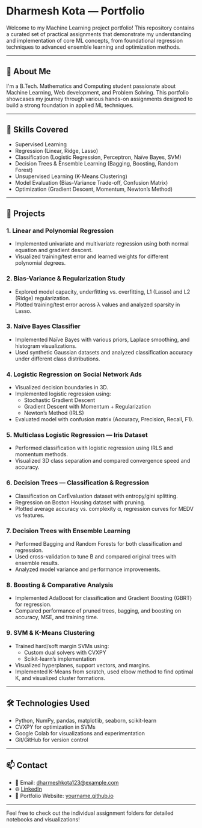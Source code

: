 # Dharmesh Kota — Portfolio

Welcome to my Machine Learning project portfolio! This repository contains a curated set of practical assignments that demonstrate my understanding and implementation of core ML concepts, from foundational regression techniques to advanced ensemble learning and optimization methods.

---

## 🚀 About Me

I'm a B.Tech. Mathematics and Computing student passionate about Machine Learning, Web development, and Problem Solving. This portfolio showcases my journey through various hands-on assignments designed to build a strong foundation in applied ML techniques.

---

## 🧠 Skills Covered

- Supervised Learning
- Regression (Linear, Ridge, Lasso)
- Classification (Logistic Regression, Perceptron, Naïve Bayes, SVM)
- Decision Trees & Ensemble Learning (Bagging, Boosting, Random Forest)
- Unsupervised Learning (K-Means Clustering)
- Model Evaluation (Bias-Variance Trade-off, Confusion Matrix)
- Optimization (Gradient Descent, Momentum, Newton’s Method)

---

## 📁 Projects

### 1. **Linear and Polynomial Regression**
- Implemented univariate and multivariate regression using both normal equation and gradient descent.
- Visualized training/test error and learned weights for different polynomial degrees.

### 2. **Bias-Variance & Regularization Study**
- Explored model capacity, underfitting vs. overfitting, L1 (Lasso) and L2 (Ridge) regularization.
- Plotted training/test error across λ values and analyzed sparsity in Lasso.

### 3. **Naïve Bayes Classifier**
- Implemented Naïve Bayes with various priors, Laplace smoothing, and histogram visualizations.
- Used synthetic Gaussian datasets and analyzed classification accuracy under different class distributions.

### 4. **Logistic Regression on Social Network Ads**
- Visualized decision boundaries in 3D.
- Implemented logistic regression using:
  - Stochastic Gradient Descent
  - Gradient Descent with Momentum + Regularization
  - Newton’s Method (IRLS)
- Evaluated model with confusion matrix (Accuracy, Precision, Recall, F1).

### 5. **Multiclass Logistic Regression — Iris Dataset**
- Performed classification with logistic regression using IRLS and momentum methods.
- Visualized 3D class separation and compared convergence speed and accuracy.

### 6. **Decision Trees — Classification & Regression**
- Classification on CarEvaluation dataset with entropy/gini splitting.
- Regression on Boston Housing dataset with pruning.
- Plotted average accuracy vs. complexity α, regression curves for MEDV vs features.

### 7. **Decision Trees with Ensemble Learning**
- Performed Bagging and Random Forests for both classification and regression.
- Used cross-validation to tune B and compared original trees with ensemble results.
- Analyzed model variance and performance improvements.

### 8. **Boosting & Comparative Analysis**
- Implemented AdaBoost for classification and Gradient Boosting (GBRT) for regression.
- Compared performance of pruned trees, bagging, and boosting on accuracy, MSE, and training time.

### 9. **SVM & K-Means Clustering**
- Trained hard/soft margin SVMs using:
  - Custom dual solvers with CVXPY
  - Scikit-learn’s implementation
- Visualized hyperplanes, support vectors, and margins.
- Implemented K-Means from scratch, used elbow method to find optimal K, and visualized cluster formations.

---

## 🛠️ Technologies Used

- Python, NumPy, pandas, matplotlib, seaborn, scikit-learn
- CVXPY for optimization in SVMs
- Google Colab for visualizations and experimentation
- Git/GitHub for version control

---

## 📫 Contact

- 📧 Email: dharmeshkota123@example.com
- 🌐 [LinkedIn](https://www.linkedin.com/in/dharmesh-kota-8a9810268/)
- 💼 Portfolio Website: [yourname.github.io](https://yourname.github.io)

---

Feel free to check out the individual assignment folders for detailed notebooks and visualizations!